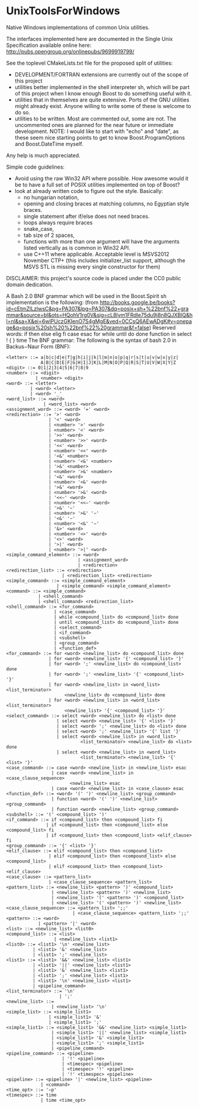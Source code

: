 UnixToolsForWindows
===================

Native Windows implementations of common Unix utilities.

The interfaces implemented here are documented in the Single Unix Specification available online here:
http://pubs.opengroup.org/onlinepubs/9699919799/

See the toplevel CMakeLists.txt file for the proposed split of utilities:
 - DEVELOPMENT/FORTRAN extensions are currently out of the scope of this project
 - utilities better implemented in the shell interpreter sh, which will be part of this project when I know enough Boost to do something useful with it.
 - utilities that in themselves are quite extensive. Ports of the GNU utilities might already exist. Anyone willing to write some of these is welcome to do so.
 - utilities to be written. Most are commented out, some are not. The uncommented ones are planned for the near future or immediate development.
NOTE: I would like to start with "echo" and "date", as these seem nice starting points to get to know Boost.ProgramOptions and Boost.DateTime myself.

Any help is much appreciated.

Simple code guidelines:
 - Avoid using the raw Win32 API where possible. How awesome would it be to have a full set of POSIX utilities implemented on top of Boost?
 - look at already written code to figure out the style. Basically:
   - no hungarian notation,
   - opening and closing braces at matching columns, no Egyptian style braces.
   - single statement after if/else does not need braces.
   - loops always require braces
   - snake_case,
   - tab size of 2 spaces,
   - functions with more than one argument will have the arguments listed vertically as is common in Win32 API.
   - use C++11 where applicable. Acceptable level is MSVS2012 November CTP+ (this includes initializer_list support, although the MSVS STL is missing every single constructor for them)

DISCLAIMER: this project's source code is placed under the CC0 public domain dedication.

A Bash 2.0 BNF grammar which will be used in the Boost.Spirit sh implementation is the following:
(from http://books.google.be/books?id=cEtmZlLzlwsC&pg=PA307&lpg=PA307&dq=posix+sh+%22bnf%22+grammar&source=bl&ots=HQohV1rg0V&sig=cL8Iym1FRdle75du9j8n8QJXBlQ&hl=nl&sa=X&ei=6wlPUczGKIenO7S4gMgE&ved=0CCsQ6AEwADgK#v=onepage&q=posix%20sh%20%22bnf%22%20grammar&f=false)
Reserved words:
if then else elig fi case esac for while until do done function in select ! { } time
The BNF grammar:
The following is the syntax of bash 2.0 in Backus−Naur Form (BNF):

    <letter> ::= a|b|c|d|e|f|g|h|i|j|k|l|m|n|o|p|q|r|s|t|u|v|w|x|y|z|
                 A|B|C|D|E|F|G|H|I|J|K|L|M|N|O|P|Q|R|S|T|U|V|W|X|Y|Z
    <digit> ::= 0|1|2|3|4|5|6|7|8|9
    <number> ::= <digit>
               | <number> <digit>
    <word> ::= <letter>
             | <word> <letter>
             | <word> '_'
    <word_list> ::= <word>
                  | <word_list> <word>
    <assignment_word> ::= <word> '=' <word>
    <redirection> ::= '>' <word>
                    | '<' <word>
                    | <number> '>' <word>
                    | <number> '<' <word>
                    | '>>' <word>
                    | <number> '>>' <word>
                    | '<<' <word>
                    | <number> '<<' <word>
                    | '<&' <number>
                    | <number> '<&' <number>
                    | '>&' <number>
                    | <number> '>&' <number>
                    | '<&' <word>
                    | <number> '<&' <word>
                    | '>&' <word>
                    | <number> '>&' <word>
                    | '<<−' <word>
                    | <number> '<<−' <word>
                    | '>&' '−'
                    | <number> '>&' '−'
                    | '<&' '−'
                    | <number> '<&' '−'
                    | '&>' <word>
                    | <number> '<>' <word>
                    | '<>' <word>
                    | '>|' <word>
                    | <number> '>|' <word>
    <simple_command_element> ::= <word>
                               | <assignment_word>
                               | <redirection>
    <redirection_list> ::= <redirection>
                         | <redirection_list> <redirection>
    <simple_command> ::= <simple_command_element>
                       | <simple_command> <simple_command_element>
    <command> ::= <simple_command>
                | <shell_command>
                | <shell_command> <redirection_list>
    <shell_command> ::= <for_command>
                      | <case_command>
                      | while <compound_list> do <compound_list> done
                      | until <compound_list> do <compound_list> done
                      | <select_command>
                      | <if_command>
                      | <subshell>
                      | <group_command>
                      | <function_def>
    <for_command> ::= for <word> <newline_list> do <compound_list> done
                    | for <word> <newline_list> '{' <compound_list> '}'
                    | for <word> ';' <newline_list> do <compound_list> done
                    | for <word> ';' <newline_list> '{' <compound_list> '}'
                    | for <word> <newline_list> in <word_list> <list_terminator>
                          <newline_list> do <compound_list> done
                    | for <word> <newline_list> in <word_list> <list_terminator>
                          <newline_list> '{' <compound_list> '}'
    <select_command> ::= select <word> <newline_list> do <list> done
                       | select <word> <newline_list> '{' <list> '}'
                       | select <word> ';' <newline_list> do <list> done
                       | select <word> ';' <newline_list> '{' list '}'
                       | select <word> <newline_list> in <word_list>
                                <list_terminator> <newline_list> do <list> done
                       | select <word> <newline_list> in <word_list>
                                <list_terminator> <newline_list> '{' <list> '}'
    <case_command> ::= case <word> <newline_list> in <newline_list> esac
                     | case <word> <newline_list> in <case_clause_sequence>
                            <newline_list> esac
                     | case <word> <newline_list> in <case_clause> esac
    <function_def> ::= <word> '(' ')' <newline_list> <group_command>
                     | function <word> '(' ')' <newline_list> <group_command>
                     | function <word> <newline_list> <group_command>
    <subshell> ::= '(' <compound_list> ')'
    <if_command> ::= if <compound_list> then <compound_list> fi
                   | if <compound_list> then <compound_list> else <compound_list> fi
                   | if <compound_list> then <compound_list> <elif_clause> fi
    <group_command> ::= '{' <list> '}'
    <elif_clause> ::= elif <compound_list> then <compound_list>
                    | elif <compound_list> then <compound_list> else <compound_list>
                    | elif <compound_list> then <compound_list> <elif_clause>
    <case_clause> ::= <pattern_list>
                    | <case_clause_sequence> <pattern_list>
    <pattern_list> ::= <newline_list> <pattern> ')' <compound_list>
                     | <newline_list> <pattern> ')' <newline_list>
                     | <newline_list> '(' <pattern> ')' <compound_list>
                     | <newline_list> '(' <pattern> ')' <newline_list>
    <case_clause_sequence> ::= <pattern_list> ';;'
                             | <case_clause_sequence> <pattern_list> ';;'
    <pattern> ::= <word>
                | <pattern> '|' <word>
    <list> ::= <newline_list> <list0>
    <compound_list> ::= <list>
                      | <newline_list> <list1>
    <list0> ::= <list1> '\n' <newline_list>
              | <list1> '&' <newline_list>
              | <list1> ';' <newline_list>
    <list1> ::= <list1> '&&' <newline_list> <list1>
              | <list1> '||' <newline_list> <list1>
              | <list1> '&' <newline_list> <list1>
              | <list1> ';' <newline_list> <list1>
              | <list1> '\n' <newline_list> <list1>
              | <pipeline_command>
    <list_terminator> ::= '\n'
                        | ';'
    <newline_list> ::=
                     | <newline_list> '\n'
    <simple_list> ::= <simple_list1>
                    | <simple_list1> '&'
                    | <simple_list1> ';'
    <simple_list1> ::= <simple_list1> '&&' <newline_list> <simple_list1>
                     | <simple_list1> '||' <newline_list> <simple_list1>
                     | <simple_list1> '&' <simple_list1>
                     | <simple_list1> ';' <simple_list1>
                     | <pipeline_command>
    <pipeline_command> ::= <pipeline>
                         | '!' <pipeline>
                         | <timespec> <pipeline>
                         | <timespec> '!' <pipeline>
                         | '!' <timespec> <pipeline>
    <pipeline> ::= <pipeline> '|' <newline_list> <pipeline>
                 | <command>
    <time_opt> ::= '−p'
    <timespec> ::= time
                 | time <time_opt>
